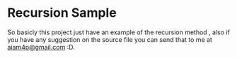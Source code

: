# Recursion Sample

So basicly this project just have an example of the recursion method , also if you have any suggestion on the source file you can send that to me at aiam4p@gmail.com :D.
